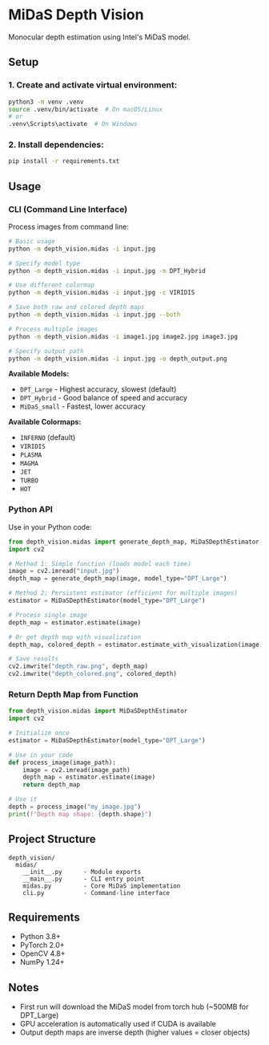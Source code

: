 # MiDaS Depth Vision

Monocular depth estimation using Intel's MiDaS model.

## Setup

### 1. Create and activate virtual environment:
```bash
python3 -m venv .venv
source .venv/bin/activate  # On macOS/Linux
# or
.venv\Scripts\activate  # On Windows
```

### 2. Install dependencies:
```bash
pip install -r requirements.txt
```

## Usage

### CLI (Command Line Interface)

Process images from command line:

```bash
# Basic usage
python -m depth_vision.midas -i input.jpg

# Specify model type
python -m depth_vision.midas -i input.jpg -m DPT_Hybrid

# Use different colormap
python -m depth_vision.midas -i input.jpg -c VIRIDIS

# Save both raw and colored depth maps
python -m depth_vision.midas -i input.jpg --both

# Process multiple images
python -m depth_vision.midas -i image1.jpg image2.jpg image3.jpg

# Specify output path
python -m depth_vision.midas -i input.jpg -o depth_output.png
```

**Available Models:**
- `DPT_Large` - Highest accuracy, slowest (default)
- `DPT_Hybrid` - Good balance of speed and accuracy
- `MiDaS_small` - Fastest, lower accuracy

**Available Colormaps:**
- `INFERNO` (default)
- `VIRIDIS`
- `PLASMA`
- `MAGMA`
- `JET`
- `TURBO`
- `HOT`

### Python API

Use in your Python code:

```python
from depth_vision.midas import generate_depth_map, MiDaSDepthEstimator
import cv2

# Method 1: Simple function (loads model each time)
image = cv2.imread("input.jpg")
depth_map = generate_depth_map(image, model_type="DPT_Large")

# Method 2: Persistent estimator (efficient for multiple images)
estimator = MiDaSDepthEstimator(model_type="DPT_Large")

# Process single image
depth_map = estimator.estimate(image)

# Or get depth map with visualization
depth_map, colored_depth = estimator.estimate_with_visualization(image)

# Save results
cv2.imwrite("depth_raw.png", depth_map)
cv2.imwrite("depth_colored.png", colored_depth)
```

### Return Depth Map from Function

```python
from depth_vision.midas import MiDaSDepthEstimator
import cv2

# Initialize once
estimator = MiDaSDepthEstimator(model_type="DPT_Large")

# Use in your code
def process_image(image_path):
    image = cv2.imread(image_path)
    depth_map = estimator.estimate(image)
    return depth_map

# Use it
depth = process_image("my_image.jpg")
print(f"Depth map shape: {depth.shape}")
```

## Project Structure

```
depth_vision/
  midas/
    __init__.py      - Module exports
    __main__.py      - CLI entry point
    midas.py         - Core MiDaS implementation
    cli.py           - Command-line interface
```

## Requirements

- Python 3.8+
- PyTorch 2.0+
- OpenCV 4.8+
- NumPy 1.24+

## Notes

- First run will download the MiDaS model from torch hub (~500MB for DPT_Large)
- GPU acceleration is automatically used if CUDA is available
- Output depth maps are inverse depth (higher values = closer objects)
